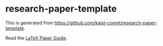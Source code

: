 # research-paper-template

This is generated from https://github.com/kaist-comet/research-paper-template.

Read the [LaTeX Paper Guide](https://github.com/kaist-comet/LaTeX-Paper-Guide).